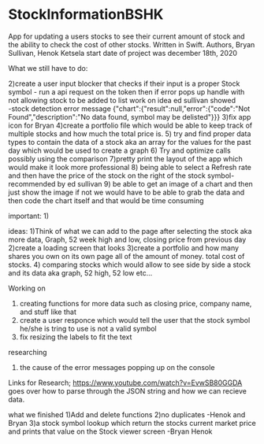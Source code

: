 # StockInformationBSHK
App for updating a users stocks to see their current amount of stock and the ability to check the cost of other stocks. Written in Swift. Authors, Bryan Sullivan, Henok Ketsela start date of project was december 18th, 2020


What we still have to do:

2)create a user input blocker that checks if their input is a proper Stock symbol - run a api request on the token then if error pops up handle with not allowing stock to be added to list work on idea ed sullivan showed  
-stock detection error message {"chart":{"result":null,"error":{"code":"Not Found","description":"No data found, symbol may be delisted"}}}
3)fix app icon for Bryan 
4)create a portfolio file which would be able to keep track of multiple stocks and how much the total price is. 
5) try and find proper data types to contain the data of a stock aka an array for the values for the past day which would be used to create a graph 
6) Try and optimize calls possibly using the comparison 
7)pretty print the layout of the app which would make it look more professional 
8) being able to select a Refresh rate and then have the price of the stock on the right of the stock symbol- recommended by ed sullivan
9) be able to get an image of a chart and then just show the image if not we would have to be able to grab the data and then code the chart itself and that would be time consuming 

important:
1)


ideas:
1)Think of what we can add to the page after selecting the stock aka more data, Graph, 52 week high and low, closing price from previous day
2)create a loading screen that looks 
3)create a portfolio and how many shares you own on its own page all of the amount of money. total cost of stocks. 
4) comparing stocks which would allow to see side by side a stock and its data aka graph, 52 high, 52 low etc...

Working on 
1) creating functions for more data such as closing price, company name, and stuff like that
2) create a user responce which would tell the user that the stock symbol he/she is tring to use is not a valid symbol 
3) fix resizing the labels to fit the text 

researching
1) the cause of the error messages popping up on the console


Links for Research;
https://www.youtube.com/watch?v=EvwSB80GGDA goes over how to parse through the JSON string and how we can recieve data. 

what we finished 
1)Add and delete functions
2)no duplicates -Henok and Bryan
3)a stock symbol lookup which return the stocks current market price and prints that value on the Stock viewer screen -Bryan Henok 
